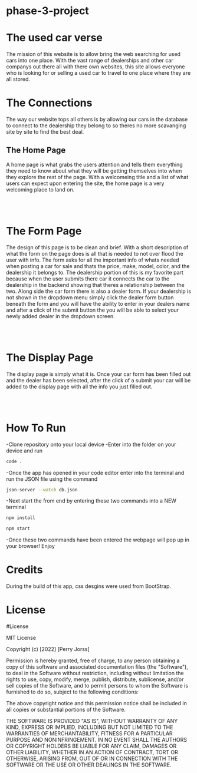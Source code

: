 # phase-3-project

# The used car verse

The mission of this website is to allow bring the web searching for used cars into one place.  With the vast range of dealerships and other car companys out there all with there own websites, this site allows everyone who is looking for or selling a used car to travel to one place where they are all stored.

# The Connections

The way our website tops all others is by allowing our cars in the database to connect to the dealership they belong to so theres no more scavanging site by site to find the best deal.

## The Home Page

A home page is what grabs the users attention and tells them everything they need to know about what they will be getting themselves into when they explore the rest of the page.  With a welcomeing title and a list of what users can expect upon entering the site, the home page is a very welcoming place to land on.

<br>

<br>

# The Form Page

The design of this page is to be clean and brief.  With a short description of what the form on the page does is all that is needed to not over flood the user with info.  The form asks for all the important info of whats needed when posting a car for sale and thats the price, make, model, color, and the dealership it belongs to.  The dealership portion of this is my favorite part because when the user submits there car it connects the car to the dealership in the backend showing that theres a relationship between the two.  Along side the car form there is also a dealer form.  If your dealership is not shown in the dropdown menu simply click the dealer form button beneath the form and you will have the ability to enter in your dealers name and after a click of the submit button the you will be able to select your newly added dealer in the dropdown screen.

<br>

<br>

# The Display Page

The display page is simply what it is.  Once your car form has been filled out and the dealer has been selected, after the click of a submit your car will be added to the display page with all the info you just filled out.

<br>

<br>

# How To Run

-Clone repository onto your local device
-Enter into the folder on your device and run 

```bash
code .
```
-Once the app has opened in your code editor enter into the terminal and run the JSON file using the command

```bash
json-server --watch db.json
```

-Next start the from end by entering these two commands into a NEW terminal

```bash
npm install
```

```bash
npm start
```
-Once these two commands have been entered the webpage will pop up in your browser! Enjoy

# Credits

During the build of this app, css desgins were used from BootStrap.

# License

#License

MIT License

Copyright (c) [2022] [Perry Jorss]

Permission is hereby granted, free of charge, to any person obtaining a copy of this software and associated documentation files (the "Software"), to deal in the Software without restriction, including without limitation the rights to use, copy, modify, merge, publish, distribute, sublicense, and/or sell copies of the Software, and to permit persons to whom the Software is furnished to do so, subject to the following conditions:

The above copyright notice and this permission notice shall be included in all copies or substantial portions of the Software.

THE SOFTWARE IS PROVIDED "AS IS", WITHOUT WARRANTY OF ANY KIND, EXPRESS OR IMPLIED, INCLUDING BUT NOT LIMITED TO THE WARRANTIES OF MERCHANTABILITY, FITNESS FOR A PARTICULAR PURPOSE AND NONINFRINGEMENT. IN NO EVENT SHALL THE AUTHORS OR COPYRIGHT HOLDERS BE LIABLE FOR ANY CLAIM, DAMAGES OR OTHER LIABILITY, WHETHER IN AN ACTION OF CONTRACT, TORT OR OTHERWISE, ARISING FROM, OUT OF OR IN CONNECTION WITH THE SOFTWARE OR THE USE OR OTHER DEALINGS IN THE SOFTWARE.

